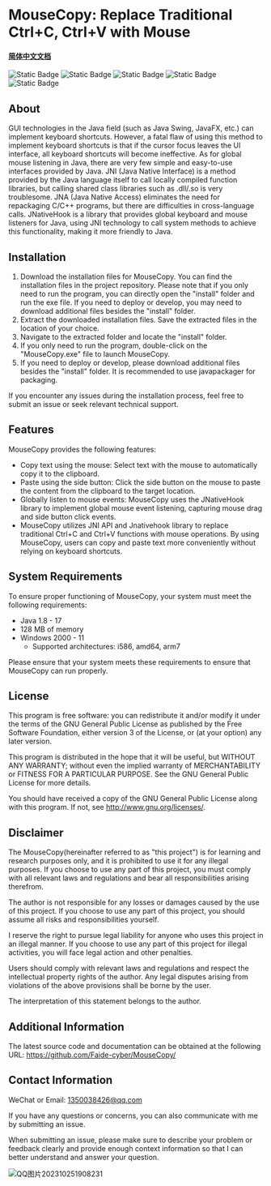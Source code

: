 # MouseCopy: Replace Traditional Ctrl+C, Ctrl+V with Mouse

#### [简体中文文档](https://github.com/Faide-cyber/MouseCopy/blob/main/README_en.md)

![Static Badge](https://img.shields.io/badge/%40Github-Faide-%2300FFFF) ![Static Badge](https://img.shields.io/badge/Language-Java-%2325c2a0) ![Static Badge](https://img.shields.io/badge/PlatForm-Windows-%238c37dc) ![Static Badge](https://img.shields.io/badge/Version-1.0.0-%23e87435) ![Static Badge](https://img.shields.io/badge/License-GNU3.0-%2314bbc1)


## About

GUI technologies in the Java field (such as Java Swing, JavaFX, etc.) can implement keyboard shortcuts. However, a fatal flaw of using this method to implement keyboard shortcuts is that if the cursor focus leaves the UI interface, all keyboard shortcuts will become ineffective. As for global mouse listening in Java, there are very few simple and easy-to-use interfaces provided by Java. JNI (Java Native Interface) is a method provided by the Java language itself to call locally compiled function libraries, but calling shared class libraries such as .dll/.so is very troublesome. JNA (Java Native Access) eliminates the need for repackaging C/C++ programs, but there are difficulties in cross-language calls. JNativeHook is a library that provides global keyboard and mouse listeners for Java, using JNI technology to call system methods to achieve this functionality, making it more friendly to Java.

## Installation

1. Download the installation files for MouseCopy. You can find the installation files in the project repository. Please note that if you only need to run the program, you can directly open the "install" folder and run the exe file. If you need to deploy or develop, you may need to download additional files besides the "install" folder.
2. Extract the downloaded installation files. Save the extracted files in the location of your choice.
3. Navigate to the extracted folder and locate the "install" folder.
4. If you only need to run the program, double-click on the "MouseCopy.exe" file to launch MouseCopy.
5. If you need to deploy or develop, please download additional files besides the "install" folder. It is recommended to use javapackager for packaging.

If you encounter any issues during the installation process, feel free to submit an issue or seek relevant technical support.

## Features

MouseCopy provides the following features:

- Copy text using the mouse: Select text with the mouse to automatically copy it to the clipboard.
- Paste using the side button: Click the side button on the mouse to paste the content from the clipboard to the target location.
- Globally listen to mouse events: MouseCopy uses the JNativeHook library to implement global mouse event listening, capturing mouse drag and side button click events.
- MouseCopy utilizes JNI API and Jnativehook library to replace traditional Ctrl+C and Ctrl+V functions with mouse operations. By using MouseCopy, users can copy and paste text more conveniently without relying on keyboard shortcuts.

## System Requirements

To ensure proper functioning of MouseCopy, your system must meet the following requirements:

- Java 1.8 - 17
- 128 MB of memory
- Windows 2000 - 11
  - Supported architectures: i586, amd64, arm7

Please ensure that your system meets these requirements to ensure that MouseCopy can run properly.

## License

This program is free software: you can redistribute it and/or modify
it under the terms of the GNU General Public License as published by
the Free Software Foundation, either version 3 of the License, or
(at your option) any later version.

This program is distributed in the hope that it will be useful,
but WITHOUT ANY WARRANTY; without even the implied warranty of
MERCHANTABILITY or FITNESS FOR A PARTICULAR PURPOSE.  See the
GNU General Public License for more details.

You should have received a copy of the GNU General Public License
along with this program.  If not, see <http://www.gnu.org/licenses/>.

## Disclaimer

The MouseCopy(hereinafter referred to as "this project") is for learning and research purposes only, and it is prohibited to use it for any illegal purposes. If you choose to use any part of this project, you must comply with all relevant laws and regulations and bear all responsibilities arising therefrom.

The author is not responsible for any losses or damages caused by the use of this project. If you choose to use any part of this project, you should assume all risks and responsibilities yourself.

I reserve the right to pursue legal liability for anyone who uses this project in an illegal manner. If you choose to use any part of this project for illegal activities, you will face legal action and other penalties.

Users should comply with relevant laws and regulations and respect the intellectual property rights of the author. Any legal disputes arising from violations of the above provisions shall be borne by the user.

The interpretation of this statement belongs to the author.

## Additional Information

The latest source code and documentation can be obtained at the following URL: https://github.com/Faide-cyber/MouseCopy/

## Contact Information

WeChat or Email: 1350038426@qq.com

If you have any questions or concerns, you can also communicate with me by submitting an issue.

When submitting an issue, please make sure to describe your problem or feedback clearly and provide enough context information so that I can better understand and answer your question.

![QQ图片202310251908231](https://github.com/Faide-cyber/MouseCopy/assets/148406475/8b7ac122-d438-4d64-b6d0-330b514e4389)

